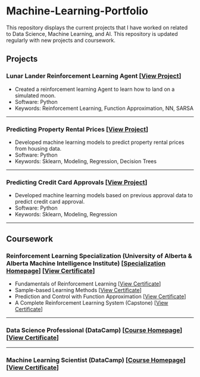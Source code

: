# Machine-Learning-Portfolio

This repository displays the current projects that I have worked on related to Data Science, Machine Learning, and AI. This repository is updated regularly with new projects and coursework. 

## Projects

### Lunar Lander Reinforcement Learning Agent [[View Project](https://www.coursera.org/learn/complete-reinforcement-learning-system)]
- Created a reinforcement learning Agent to learn how to land on a simulated moon.
- Software: Python
- Keywords: Reinforcement Learning, Function Approximation, NN, SARSA 

---

### Predicting Property Rental Prices [[View Project](https://app.datacamp.com/workspace/w/1a7460a2-c399-4343-9a48-6d6856768055)]
- Developed machine learning models to predict property rental prices from housing data.
- Software: Python
- Keywords: Sklearn, Modeling, Regression, Decision Trees

---

### Predicting Credit Card Approvals [[View Project](https://app.datacamp.com/workspace/w/09444c1a-dc78-4525-a510-0a9b048331e3)] 
- Developed machine learning models based on previous approval data to predict credit card approval.
- Software: Python
- Keywords: Sklearn, Modeling, Regression

---

## Coursework

### Reinforcement Learning Specialization (University of Alberta & Alberta Machine Intelligence Institute) [[Specialization Homepage](https://www.coursera.org/specializations/reinforcement-learning)] [[View Certificate](https://www.coursera.org/verify/specialization/CWUW9VCJAC87)]
 - Fundamentals of Reinforcement Learning [[View Certificate](https://www.coursera.org/verify/TZHMF2S7QVBA)]
 - Sample-based Learning Methods [[View Certificate](https://www.coursera.org/verify/4LN3E2QDNBBV)]
 - Prediction and Control with Function Approximation [[View Certificate](https://www.coursera.org/verify/C55547MSTBAY)]
 - A Complete Reinforcement Learning System (Capstone) [[View Certificate](https://www.coursera.org/verify/434YBG8HTKGR)]

---

### Data Science Professional (DataCamp) [[Course Homepage](https://www.datacamp.com/tracks/data-scientist-professional-with-python)] [[View Certificate](https://www.datacamp.com/certificate/DS0020609141286)]

---

### Machine Learning Scientist (DataCamp) [[Course Homepage](https://www.datacamp.com/tracks/machine-learning-scientist-with-python)][[View Certificate](https://www.datacamp.com/completed/statement-of-accomplishment/track/8b3cc836625f4ce083af49e5f01d0038ee2aeee7)]
